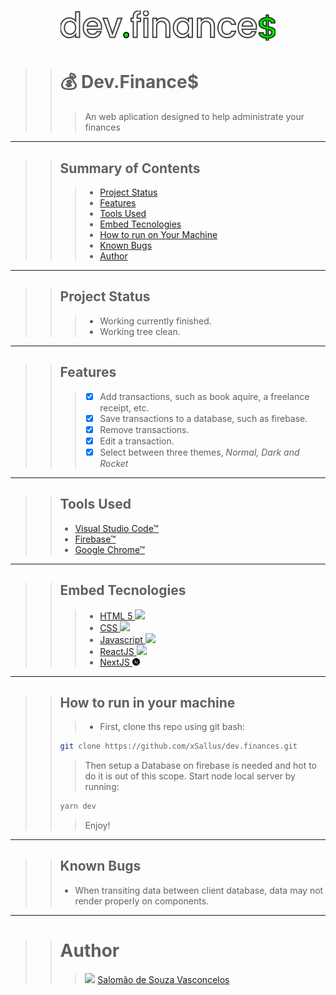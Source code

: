<h1 align="center">
    <img src="./public/icons/logo.svg"/>
</h1>

>> # 💰 Dev.Finance$
>>> An web aplication designed to help administrate your finances

---

>> ## Summary of Contents
>>
>>> - [Project Status](#project-status)
>>> - [Features](#features)
>>> - [Tools Used](#tools-used)
>>> - [Embed Tecnologies](#embed-tecnologies)
>>> - [How to run on Your Machine](#how-to-run-on-your-machine)
>>> - [Known Bugs](#known-bugs)
>>> - [Author](#author)

---

>> ## Project Status
>>
>>> - Working currently finished.
>>> - Working tree clean.

---

>> ## Features
>>
>>> - [x] Add transactions, such as book aquire, a freelance receipt, etc.
>>> - [x] Save transactions to a database, such as firebase.
>>> - [x] Remove transactions.
>>> - [x] Edit a transaction.
>>> - [x] Select between three themes, <i>Normal, Dark and Rocket</i>

---
>> ## Tools Used
>>
>> - [Visual Studio Code&trade;](https://code.visualstudio.com/)
>> - [Firebase&trade;](https://firebase.google.com)
>> - [Google Chrome&trade;](https://www.google.com/intl/pt-BR/chrome/)

---

>> ## Embed Tecnologies
>>
>>> - [HTML 5 <img src="https://cdn.iconscout.com/icon/free/png-512/html5-19-722707.png" height="12px"/>](https://developer.mozilla.org/pt-BR/docs/Web/HTML/HTML5)
>>> - [CSS <img src="https://upload.wikimedia.org/wikipedia/commons/d/d5/CSS3_logo_and_wordmark.svg" height="12px"/>](https://developer.mozilla.org/pt-BR/docs/Web/CSS)
>>> - [Javascript <img src="https://encrypted-tbn0.gstatic.com/images?q=tbn:ANd9GcTnezP43GZwqlUjVNQ1LyyXnY7MzjhJn3NqKQ&usqp=CAU" height="12px"/>](https://developer.mozilla.org/pt-BR/docs/Web/JavaScript)
>>> - [ReactJS <img src="https://upload.wikimedia.org/wikipedia/commons/thumb/4/47/React.svg/512px-React.svg.png" height="12px">](https://reactjs.org/docs/getting-started.html)
>>> - [NextJS <img src="./public/icons/next.svg" height="12px">](https://nextjs.org/docs)

---
>> ## How to run in your machine
>>
>>> - First, clone ths repo using git bash:
>> ```bash
>> git clone https://github.com/xSallus/dev.finances.git
>>```
>>> Then setup a Database on firebase is needed and hot to do it is out of this scope.
>>> Start node local server by running:
>>```bash
>> yarn dev
>>```
>>> Enjoy!

---

>> ## Known Bugs
>>
>> - When transiting data between client database, data may not render properly on components.

---

>> # Author
>>
>>> <img src="https://encrypted-tbn0.gstatic.com/images?q=tbn:ANd9GcTYVJlVcxIsdw-VHpQugNpWnhcqfU0lFLpE7A&usqp=CAU" height="12px"/> [Salomão de Souza Vasconcelos](https://github.com/xSallus/)

